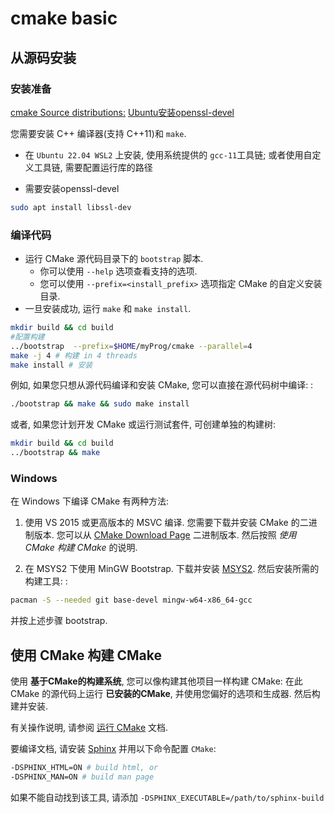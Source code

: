 # cmake basic

## 从源码安装

### 安装准备

[cmake Source distributions:](https://cmake.org/download)
[Ubuntu安装openssl-devel](https://blog.csdn.net/daxiyou/article/details/79349889)

您需要安装 C++ 编译器(支持 C++11)和 `make`.

+ 在 `Ubuntu 22.04 WSL2` 上安装, 使用系统提供的 `gcc-11`工具链;
或者使用自定义工具链, 需要配置运行库的路径

+ 需要安装openssl-devel

```bash
sudo apt install libssl-dev
```

### 编译代码

+ 运行 CMake 源代码目录下的 `bootstrap` 脚本.
    + 你可以使用 `--help` 选项查看支持的选项.
    + 您可以使用 `--prefix=<install_prefix>` 选项指定 CMake 的自定义安装目录.
+ 一旦安装成功, 运行 `make` 和 `make install`.

```bash
mkdir build && cd build
#配置构建
../bootstrap  --prefix=$HOME/myProg/cmake --parallel=4
make -j 4 # 构建 in 4 threads
make install # 安装
```

例如, 如果您只想从源代码编译和安装 CMake,
您可以直接在源代码树中编译: :

```bash
./bootstrap && make && sudo make install
```

或者, 如果您计划开发 CMake 或运行测试套件, 可创建单独的构建树:

```bash
mkdir build && cd build
../bootstrap && make
```

### Windows

[CMake Download Page]: https://cmake.org/download
[MSYS2]: https://www.msys2.org/

在 Windows 下编译 CMake 有两种方法:

1. 使用 VS 2015 或更高版本的 MSVC 编译.
您需要下载并安装 CMake 的二进制版本.
您可以从 [CMake Download Page][] 二进制版本.
然后按照 *使用 CMake 构建 CMake* 的说明.

2. 在 MSYS2 下使用 MinGW Bootstrap.
下载并安装 [MSYS2][]. 然后安装所需的构建工具: :

```bash
pacman -S --needed git base-devel mingw-w64-x86_64-gcc
```

并按上述步骤 bootstrap.

## 使用 CMake 构建 CMake

[运行 CMake]: https://cmake.org/runningcmake
[Sphinx]: https://sphinx-doc.org

使用 **基于CMake的构建系统**, 您可以像构建其他项目一样构建 CMake:
在此 CMake 的源代码上运行 **已安装的CMake**,
并使用您偏好的选项和生成器. 然后构建并安装.

有关操作说明, 请参阅 [运行 CMake][] 文档.

要编译文档, 请安装 [Sphinx][] 并用以下命令配置 `CMake`:

```bash
-DSPHINX_HTML=ON # build html, or
-DSPHINX_MAN=ON # build man page
```

如果不能自动找到该工具, 请添加 `-DSPHINX_EXECUTABLE=/path/to/sphinx-build`
